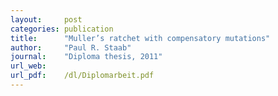 ```yaml
---
layout:     post
categories: publication
title:      "Muller’s ratchet with compensatory mutations"
author:     "Paul R. Staab"
journal:    "Diploma thesis, 2011" 
url_web:    
url_pdf:    /dl/Diplomarbeit.pdf
---
```


